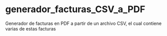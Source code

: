 # generador_facturas_CSV_a_PDF
Generador de facturas en PDF a partir de un archivo CSV, el cual contiene varias de estas facturas
